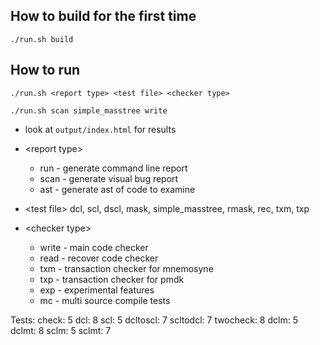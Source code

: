 ## How to build for the first time ##

    ./run.sh build
       
## How to run ##
    ./run.sh <report type> <test file> <checker type> 

    ./run.sh scan simple_masstree write

* look at `output/index.html` for results

* \<report type>
    * run - generate command line report
    * scan - generate visual bug report
    * ast - generate ast of code to examine
* \<test file> dcl, scl, dscl, mask, simple_masstree, rmask, rec, txm, txp
* \<checker type>
    * write - main code checker
    * read - recover code checker
    * txm - transaction checker for mnemosyne
    * txp - transaction checker for pmdk
    * exp - experimental features
    * mc - multi source compile tests



Tests:
check: 5
dcl: 8
scl: 5
dcltoscl: 7
scltodcl: 7
twocheck: 8
dclm: 5
dclmt: 8
sclm: 5
sclmt: 7